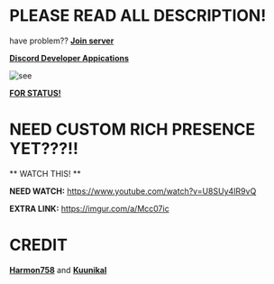 # PLEASE READ ALL DESCRIPTION!

have problem??
**[Join server](https://discord.gg/8NWJ6X7Nmu)**


**[Discord Developer Appications](https://discord.com/developers/applications)**

![see](https://i.imgur.com/TmNetfn.png)

**[FOR STATUS!](https://imgur.com/a/FCN0LLV)**

# NEED CUSTOM RICH PRESENCE YET???!!

** WATCH THIS! **

**NEED WATCH:** https://www.youtube.com/watch?v=U8SUy4IR9vQ

**EXTRA LINK:**  https://imgur.com/a/Mcc07ic

# CREDIT

**[Harmon758](https://github.com/Harmon758/mb_DiscordRichPresence)** and **[Kuunikal](https://github.com/Kuunikal/mb_DiscordRichPresence)**
